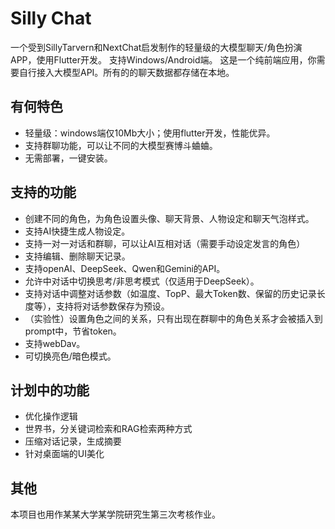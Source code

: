 # Silly Chat
一个受到SillyTarvern和NextChat启发制作的轻量级的大模型聊天/角色扮演APP，使用Flutter开发。
支持Windows/Android端。
这是一个纯前端应用，你需要自行接入大模型API。所有的的聊天数据都存储在本地。

## 有何特色
- 轻量级：windows端仅10Mb大小；使用flutter开发，性能优异。
- 支持群聊功能，可以让不同的大模型赛博斗蛐蛐。
- 无需部署，一键安装。

## 支持的功能
- 创建不同的角色，为角色设置头像、聊天背景、人物设定和聊天气泡样式。
- 支持AI快捷生成人物设定。
- 支持一对一对话和群聊，可以让AI互相对话（需要手动设定发言的角色）
- 支持编辑、删除聊天记录。
- 支持openAI、DeepSeek、Qwen和Gemini的API。
- 允许中对话中切换思考/非思考模式（仅适用于DeepSeek）。
- 支持对话中调整对话参数（如温度、TopP、最大Token数、保留的历史记录长度等），支持将对话参数保存为预设。
- （实验性）设置角色之间的关系，只有出现在群聊中的角色关系才会被插入到prompt中，节省token。
- 支持webDav。
- 可切换亮色/暗色模式。

## 计划中的功能
- 优化操作逻辑
- 世界书，分关键词检索和RAG检索两种方式
- 压缩对话记录，生成摘要
- 针对桌面端的UI美化

## 其他
本项目也用作某某大学某学院研究生第三次考核作业。